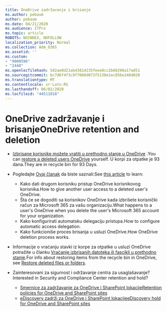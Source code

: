 ```yaml
---
title: OneDrive zadržavanje i brisanje
ms.author: pebaum
author: pebaum
ms.date: 04/21/2020
ms.audience: ITPro
ms.topic: article
ROBOTS: NOINDEX, NOFOLLOW
localization_priority: Normal
ms.collection: Adm_O365
ms.assetid: ''
ms.custom:
- "9000596"
- "2440"
ms.openlocfilehash: 5d2ae0d21ab43814235feee8cc2b60290a17ad51
ms.sourcegitcommit: bc7d6f4f3c9f7060d073f5130e1ec856e248d020
ms.translationtype: MT
ms.contentlocale: sr-Latn-RS
ms.lasthandoff: 06/02/2020
ms.locfileid: "44511018"
---
```

# <a name="onedrive-retention-and-deletion"></a><span data-ttu-id="7f44f-102">OneDrive zadržavanje i brisanje</span><span class="sxs-lookup"><span data-stu-id="7f44f-102">OneDrive retention and deletion</span></span>

- <span data-ttu-id="7f44f-103">[Izbrisane korisnike možete vratiti u prethodno stanje u OneDrive](https://docs.microsoft.com/onedrive/restore-deleted-onedrive) .</span><span class="sxs-lookup"><span data-stu-id="7f44f-103">You can [restore a deleted users OneDrive](https://docs.microsoft.com/onedrive/restore-deleted-onedrive) yourself.</span></span> <span data-ttu-id="7f44f-104">U korpi za otpatke je 93 dana.</span><span class="sxs-lookup"><span data-stu-id="7f44f-104">They are in recycle bin for 93 Days.</span></span>

- <span data-ttu-id="7f44f-105">Pogledajte [Ovaj članak](https://docs.microsoft.com/onedrive/retention-and-deletion) da biste saznali:</span><span class="sxs-lookup"><span data-stu-id="7f44f-105">See [this article](https://docs.microsoft.com/onedrive/retention-and-deletion) to learn:</span></span>
    - <span data-ttu-id="7f44f-106">Kako dati drugom korisniku pristup OneDrive korisnikovog korisnika.</span><span class="sxs-lookup"><span data-stu-id="7f44f-106">How to give another user access to a deleted user's OneDrive.</span></span>
    - <span data-ttu-id="7f44f-107">Šta će se dogoditi sa korisnikov OneDrive kada izbrišete korisnički račun za Microsoft 365 za vašu organizaciju.</span><span class="sxs-lookup"><span data-stu-id="7f44f-107">What happens to a user's OneDrive when you delete the user's Microsoft 365 account for your organization.</span></span>
    - <span data-ttu-id="7f44f-108">Kako konfigurirati automatsku delegaciju pristupa.</span><span class="sxs-lookup"><span data-stu-id="7f44f-108">How to configure automatic access delegation.</span></span>
    - <span data-ttu-id="7f44f-109">Kako funkcioniše proces brisanja u usluzi OneDrive.</span><span class="sxs-lookup"><span data-stu-id="7f44f-109">How OneDrive deletion process works.</span></span>

- <span data-ttu-id="7f44f-110">Informacije o vraćanju stavki iz korpe za otpatke u usluzi OneDrive potražite u članku [Vraćanje izbrisanih datoteka ili fascikli u prethodno stanje](https://support.office.com/article/949ada80-0026-4db3-a953-c99083e6a84f).</span><span class="sxs-lookup"><span data-stu-id="7f44f-110">For info about restoring items from the recycle bin in OneDrive, see [Restore deleted files or folders](https://support.office.com/article/949ada80-0026-4db3-a953-c99083e6a84f).</span></span>

- <span data-ttu-id="7f44f-111">Zainteresovani za sigurnost i održavanje centra za usaglašavanje?</span><span class="sxs-lookup"><span data-stu-id="7f44f-111">Interested in Security and Compliance Center retention and hold?</span></span>
    - [<span data-ttu-id="7f44f-112">Smernice za zadržavanje za OneDrive i SharePoint lokacije</span><span class="sxs-lookup"><span data-stu-id="7f44f-112">Retention policies for OneDrive and SharePoint sites</span></span>](https://docs.microsoft.com/microsoft-365/compliance/retention-policies)
    - [<span data-ttu-id="7f44f-113">eDiscovery zadrži za OneDrive i SharePoint lokacije</span><span class="sxs-lookup"><span data-stu-id="7f44f-113">eDiscovery hold for OneDrive and SharePoint sites</span></span>](https://docs.microsoft.com/office365/securitycompliance/ediscovery-cases#step-4-place-content-locations-on-hold)
